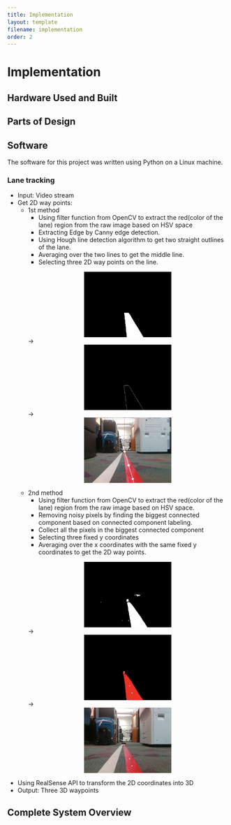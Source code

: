 ```yaml
---
title: Implementation
layout: template
filename: implementation
order: 2
--- 
```


# Implementation


## Hardware Used and Built

## Parts of Design

## Software
The software for this project was written using Python on a Linux machine.
### Lane tracking
- Input: Video stream
- Get 2D way points:
  - 1st method
    - Using filter function from OpenCV to extract the red(color of the lane) region from the raw image based on  HSV space
    - Extracting Edge by Canny edge detection.
    - Using Hough line detection algorithm to get two straight outlines of the lane.
    - Averaging over the two lines to get the middle line.
    - Selecting three 2D way points on the line.
    <p><img src="images/pasted image 0.png" width="200" height="auto" style="display:block; margin: 0 auto" > &rarr; <img src="images/line.png" width="200" height="auto" style="display:block; margin: 0 auto" > &rarr; <img src="images/point.png" width="200" height="auto" style="display:block; margin: 0 auto" >
  - 2nd method
    - Using filter function from OpenCV to extract the red(color of the lane) region from the raw image based on  HSV space.
    - Removing noisy pixels by finding the biggest connected component based on connected component labeling.
    - Collect all the pixels in the biggest connected component
    - Selecting three fixed y coordinates
    - Averaging over the x coordinates with the same fixed y coordinates to get the 2D way points.
    <p><img src="images/method2_white.png" width="200" height="auto" style="display:block; margin: 0 auto" > &rarr; <img src="images/method2_largest.png" width="200" height="auto" style="display:block; margin: 0 auto" > &rarr; <img src="images/method2_final.png" width="200" height="auto" style="display:block; margin: 0 auto" ></p>
 - Using RealSense API to transform the 2D coordinates into 3D
 - Output: Three 3D waypoints
  

## Complete System Overview
